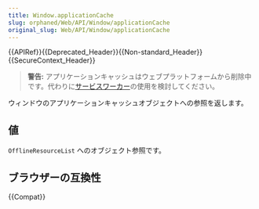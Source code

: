 ```yaml
---
title: Window.applicationCache
slug: orphaned/Web/API/Window/applicationCache
original_slug: Web/API/Window/applicationCache
---
```


{{APIRef}}{{Deprecated_Header}}{{Non-standard_Header}}{{SecureContext_Header}}

> **警告:** アプリケーションキャッシュはウェブプラットフォームから削除中です。代わりに[サービスワーカー](/ja/docs/Web/API/Service_Worker_API)の使用を検討してください。

ウィンドウのアプリケーションキャッシュオブジェクトへの参照を返します。

## 値

`OfflineResourceList` へのオブジェクト参照です。

## ブラウザーの互換性

{{Compat}}
